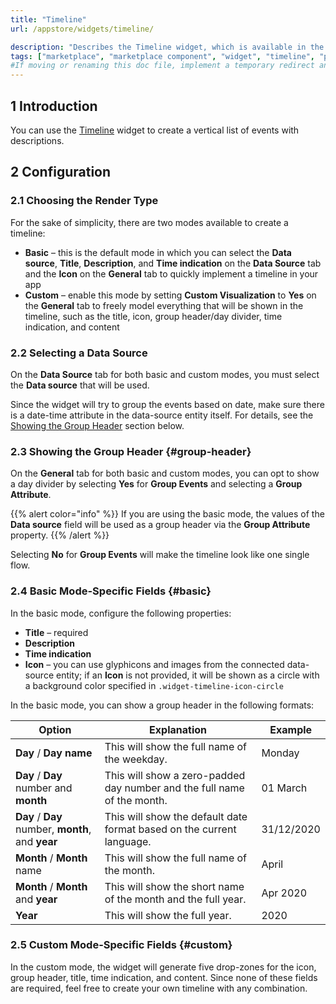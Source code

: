 ```yaml
---
title: "Timeline"
url: /appstore/widgets/timeline/

description: "Describes the Timeline widget, which is available in the Mendix Marketplace."
tags: ["marketplace", "marketplace component", "widget", "timeline", "platform support"]
#If moving or renaming this doc file, implement a temporary redirect and let the respective team know they should update the URL in the product. See Mapping to Products for more details.
---
```


## 1 Introduction

You can use the [Timeline](https://marketplace.mendix.com/link/component/115852/) widget to create a vertical list of events with descriptions.

## 2 Configuration

### 2.1 Choosing the Render Type

For the sake of simplicity, there are two modes available to create a timeline:

* **Basic** – this is the default mode in which you can select the **Data source**, **Title**, **Description**, and **Time indication** on the **Data Source** tab and the **Icon** on the **General** tab to quickly implement a timeline in your app
* **Custom** – enable this mode by setting **Custom Visualization** to **Yes** on the **General** tab to freely model everything that will be shown in the timeline, such as the title, icon, group header/day divider, time indication, and content

### 2.2 Selecting a Data Source

On the **Data Source** tab for both basic and custom modes, you must select the **Data source** that will be used. 

Since the widget will try to group the events based on date, make sure there is a date-time attribute in the data-source entity itself. For details, see the [Showing the Group Header](#group-header) section below.

### 2.3 Showing the Group Header {#group-header}

On the **General** tab for both basic and custom modes, you can opt to show a day divider by selecting **Yes** for **Group Events** and selecting a **Group Attribute**.

{{% alert color="info" %}}
If you are using the basic mode, the values of the **Data source** field will be used as a group header via the **Group Attribute** property.
{{% /alert %}}

Selecting **No** for **Group Events** will make the timeline look like one single flow.

### 2.4 Basic Mode-Specific Fields {#basic}

In the basic mode, configure the following properties:

* **Title** – required
* **Description**
* **Time indication**
* **Icon** – you can use glyphicons and images from the connected data-source entity; if an **Icon** is not provided, it will be shown as a circle with a background color specified in `.widget-timeline-icon-circle`

In the basic mode, you can show a group header in the following formats:

| Option | Explanation | Example |
| --- | --- | --- |
| **Day** / **Day name** | This will show the full name of the weekday. | Monday |
| **Day** / **Day** number and **month** | This will show a zero-padded day number and the full name of the month. | 01 March |
| **Day** / **Day** number, **month**, and **year** | This will show the default date format based on the current language. | 31/12/2020 |
| **Month** / **Month** name | This will show the full name of the month. | April |
| **Month** / **Month** and **year** | This will show the short name of the month and the full year. | Apr 2020 |
| **Year** | This will show the full year. | 2020 |

### 2.5 Custom Mode-Specific Fields {#custom}

In the custom mode, the widget will generate five drop-zones for the icon, group header, title, time indication, and content. Since none of these fields are required, feel free to create your own timeline with any combination.

